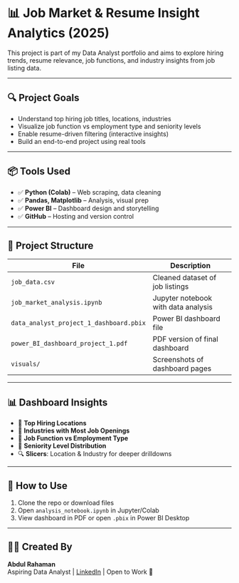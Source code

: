 # 📊 Job Market & Resume Insight Analytics (2025)

This project is part of my Data Analyst portfolio and aims to explore hiring trends, resume relevance, job functions, and industry insights from job listing data.

---

## 🔍 Project Goals

- Understand top hiring job titles, locations, industries
- Visualize job function vs employment type and seniority levels
- Enable resume-driven filtering (interactive insights)
- Build an end-to-end project using real tools

---

## 📦 Tools Used

- ✅ **Python (Colab)** – Web scraping, data cleaning
- ✅ **Pandas, Matplotlib** – Analysis, visual prep
- ✅ **Power BI** – Dashboard design and storytelling
- ✅ **GitHub** – Hosting and version control

---

## 📁 Project Structure

| File | Description |
|------|-------------|
| `job_data.csv` | Cleaned dataset of job listings |
| `job_market_analysis.ipynb` | Jupyter notebook with data analysis |
| `data_analyst_project_1_dashboard.pbix` | Power BI dashboard file |
| `power_BI_dashboard_project_1.pdf` | PDF version of final dashboard |
| `visuals/` | Screenshots of dashboard pages |

---

## 📊 Dashboard Insights

- 📍 **Top Hiring Locations**
- 🏢 **Industries with Most Job Openings**
- 🧠 **Job Function vs Employment Type**
- 🎯 **Seniority Level Distribution**
- 🔍 **Slicers**: Location & Industry for deeper drilldowns

---

## 🚀 How to Use

1. Clone the repo or download files
2. Open `analysis_notebook.ipynb` in Jupyter/Colab
3. View dashboard in PDF or open `.pbix` in Power BI Desktop

---

## 🙋‍♂️ Created By

**Abdul Rahaman**  
Aspiring Data Analyst | [LinkedIn](https://www.linkedin.com/in/abdul-rahaman-14b183320/) | Open to Work 💼
